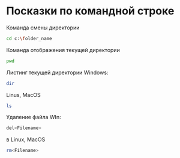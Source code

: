 # Посказки по командной строке

Команда смены директории 
```sh
cd c:\folder_name
```

Команда отображения текущей директории
```sh
pwd
```

Листинг текущей директории
Windows:
```sh
dir
```
Linus, MacOS
```sh
ls
```

Удаление файла 
WIn: 
```sh
del<Filename>
```
в Linux, MacOS 
```sh
rm<Filename>
```

